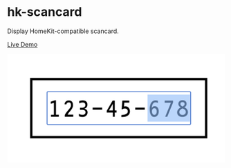 # hk-scancard
Display HomeKit-compatible scancard.

[Live Demo](https://aaaidan.github.io/hk-scancard/)

<img alt="Demo screenshot" src="demo-screenshot.png" />
